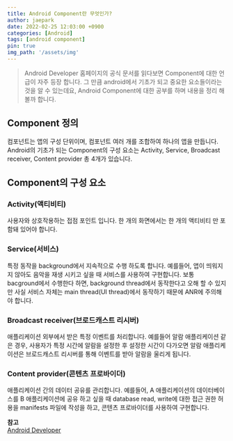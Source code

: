 ```yaml
---
title: Android Component란 무엇인가?
author: jaepark
date: 2022-02-25 12:03:00 +0900
categories: [Android]
tags: [android component]
pin: true
img_path: '/assets/img'
---
```

> Android Developer 홈페이지의 공식 문서를 읽다보면 Component에 대한 언급이 자주 등장 합니다.
> 그 만큼 android에서 기초가 되고 중요한 요소들이라는 것을 알 수 있는데요, Android Component에 대한 공부를 하며 내용을 정리 해볼까 합니다.

## **Component 정의**
컴포넌트는 앱의 구성 단위이며, 컴포넌트 여러 개를 조합하여 하나의 앱을 만듭니다. 
Android의 기초가 되는 Component의 구성 요소는 Activity, Service, Broadcast receiver, Content provider 총 4개가 있습니다. 

## **Component의 구성 요소**

### Activity(액티비티)
사용자와 상호작용하는 접점 포인트 입니다. 한 개의 화면에서는 한 개의 액티비티 만 포함돼 있어야 합니다.

### Service(서비스)
특정 동작을 background에서 지속적으로 수행 하도록 합니다. 예를들어, 앱이 띄워지지 않아도 음악을 재생 시키고 싶을 때 서비스를 사용하여 구현합니다.
보통 bacground에서 수행한다 하면, background thread에서 동작한다고 오해 할 수 있지만 사실 서비스 자체는 main thread(UI thread)에서 동작하기 때문에 ANR에 주의해야 합니다.

### Broadcast receiver(브로드캐스트 리시버)
애플리케이션 외부에서 받은 특정 이벤트를 처리합니다. 예를들어 알람 애플리케이션 같은 경우, 사용자가 특정 시간에 알람을 설정한 후 설정한 시간이 다가오면 
알람 애플리케이션은 브로드캐스트 리시버를 통해 이벤트를 받아 알람을 울리게 됩니다.

### Content provider(콘텐츠 프로바이더)
애플리케이션 간의 데이터 공유를 관리합니다. 예를들어, A 애플리케이션의 데이터베이스를 B 애플리케이션에 공유 하고 싶을 때 
database read, write에 대한 접근 권한 허용을 manifests 파일에 작성을 하고, 콘텐츠 프로바이더를 사용하여 구현합니다.

**참고**  
[Android Developer](https://developer.android.com/guide/components/fundamentals#Components)
